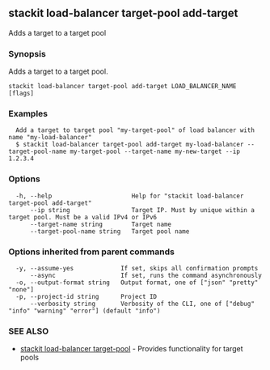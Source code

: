 ## stackit load-balancer target-pool add-target

Adds a target to a target pool

### Synopsis

Adds a target to a target pool.

```
stackit load-balancer target-pool add-target LOAD_BALANCER_NAME [flags]
```

### Examples

```
  Add a target to target pool "my-target-pool" of load balancer with name "my-load-balancer"
  $ stackit load-balancer target-pool add-target my-load-balancer --target-pool-name my-target-pool --target-name my-new-target --ip 1.2.3.4
```

### Options

```
  -h, --help                      Help for "stackit load-balancer target-pool add-target"
      --ip string                 Target IP. Must by unique within a target pool. Must be a valid IPv4 or IPv6
      --target-name string        Target name
      --target-pool-name string   Target pool name
```

### Options inherited from parent commands

```
  -y, --assume-yes             If set, skips all confirmation prompts
      --async                  If set, runs the command asynchronously
  -o, --output-format string   Output format, one of ["json" "pretty" "none"]
  -p, --project-id string      Project ID
      --verbosity string       Verbosity of the CLI, one of ["debug" "info" "warning" "error"] (default "info")
```

### SEE ALSO

* [stackit load-balancer target-pool](./stackit_load-balancer_target-pool.md)	 - Provides functionality for target pools

